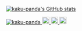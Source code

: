[![kaku-panda's GitHub stats](https://github-readme-stats.vercel.app/api?username=kaku-panda
)](https://github.com/kaku-panda/github-readme-stats)

<p align="left">
  <a href="https://github.com/kaku-panda/kaku-panda/">
    <img src="https://komarev.com/ghpvc/?username=kaku-panda" alt="kaku-panda" />
  </a>
  <a href="http://twitter.com/kaku-panda">
    <img height="20" src="https://img.shields.io/twitter/follow/kaku-panda?label=Twitter&logo=twitter&style=flat" />
  </a>
  <a href="https://github.com/kaku-panda">
    <img height="20" src="https://img.shields.io/github/followers/kaku-panda?label=follow&logo=github&style=flat" />
  </a>
  <a href="https://www.reddit.com/user/kaku-panda">
    <img height="20" src="https://img.shields.io/reddit/user-karma/combined/kaku-panda?label=Reddit&logo=reddit&style=flat" />
  </a>
</p>
